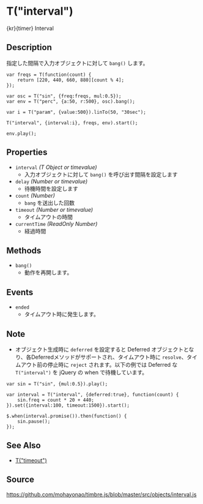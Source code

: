 T("interval")
=============
{kr}{timer} Interval

## Description ##

指定した間隔で入力オブジェクトに対して `bang()` します。

```timbre
var freqs = T(function(count) {
    return [220, 440, 660, 880][count % 4];
});

var osc = T("sin", {freq:freqs, mul:0.5});
var env = T("perc", {a:50, r:500}, osc).bang();

var i = T("param", {value:500}).linTo(50, "30sec");

T("interval", {interval:i}, freqs, env).start();

env.play();
```

## Properties ##
- `interval` _(T Object or timevalue)_
  - 入力オブジェクトに対して `bang()` を呼び出す間隔を設定します
- `delay` _(Number or timevalue)_
  - 待機時間を設定します
- `count` _(Number)_
  - `bang` を送出した回数
- `timeout` _(Number or timevalue)_
  - タイムアウトの時間
- `currentTime` _(ReadOnly Number)_
  - 経過時間

## Methods ##
- `bang()`
  - 動作を再開します。

## Events ##
- `ended`
  - タイムアウト時に発生します。
  
## Note ##
- オブジェクト生成時に `deferred` を設定すると Deferred オブジェクトとなり、各Deferredメソッドがサポートされ、タイムアウト時に `resolve`、タイムアウト前の停止時に `reject` されます。以下の例では Deferred な `T("interval")` を jQuery の when で待機しています。

```timbre
var sin = T("sin", {mul:0.5}).play();

var interval = T("interval", {deferred:true}, function(count) {
    sin.freq = count * 20 + 440;
}).set({interval:100, timeout:1500}).start();

$.when(interval.promise()).then(function() {
    sin.pause();
});
```

## See Also ##
- [T("timeout")](./timeout.html)

## Source ##
https://github.com/mohayonao/timbre.js/blob/master/src/objects/interval.js
